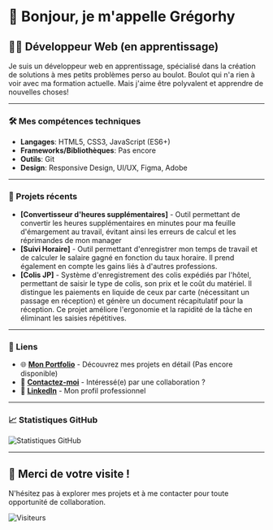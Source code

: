 # 👋 Bonjour, je m'appelle Grégorhy

## 👨‍💻 Développeur Web (en apprentissage)

Je suis un développeur web en apprentissage, spécialisé dans la création de solutions à mes petits problèmes perso au boulot. Boulot qui n'a rien à voir avec ma formation actuelle. Mais j'aime être polyvalent et apprendre de nouvelles choses!

---

### 🛠️ Mes compétences techniques

- **Langages**: HTML5, CSS3, JavaScript (ES6+)
- **Frameworks/Bibliothèques**: Pas encore
- **Outils**: Git
- **Design**: Responsive Design, UI/UX, Figma, Adobe

---

### 🚀 Projets récents

- **[Convertisseur d'heures supplémentaires]** - Outil permettant de convertir les heures supplémentaires en minutes pour ma feuille d'émargement au travail, évitant ainsi les erreurs de calcul et les réprimandes de mon manager
- **[Suivi Horaire]** - Outil permettant d'enregistrer mon temps de travail et de calculer le salaire gagné en fonction du taux horaire. Il prend également en compte les gains liés à d'autres professions.
- **[Colis JP]** - Système d'enregistrement des colis expédiés par l'hôtel, permettant de saisir le type de colis, son prix et le coût du matériel. Il distingue les paiements en liquide de ceux par carte (nécessitant un passage en réception) et génère un document récapitulatif pour la réception. Ce projet améliore l'ergonomie et la rapidité de la tâche en éliminant les saisies répétitives.

---

### 🔗 Liens

- 🌐 **[Mon Portfolio](https://votre-portfolio.com)** - Découvrez mes projets en détail (Pas encore disponible)
- 📧 **[Contactez-moi](mailto:votre-email@example.com)** - Intéressé(e) par une collaboration ?
- 💼 **[LinkedIn](https://www.linkedin.com/in/gr%C3%A9gorhy-adr%C3%A9a-a58227154?utm_source=share&utm_campaign=share_via&utm_content=profile&utm_medium=android_app)** - Mon profil professionnel

---

### 📈 Statistiques GitHub

![Statistiques GitHub](https://github-readme-stats.vercel.app/api?username=GAdrea&show_icons=true&theme=radical)

---

## 🙏 Merci de votre visite !

N'hésitez pas à explorer mes projets et à me contacter pour toute opportunité de collaboration.

![Visiteurs](https://visitor-badge.glitch.me/badge?page_id=GAdrea.GAdrea)
